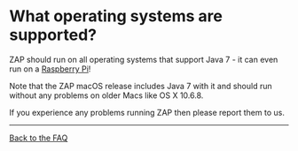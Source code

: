 # What operating systems are supported?

ZAP should run on all operating systems that support Java 7 - it can even run on a [Raspberry Pi](https://github.com/zaproxy/zaproxy/wiki/zappi)!

Note that the ZAP macOS release includes Java 7 with it and should run without any problems on older Macs like OS X 10.6.8.

If you experience any problems running ZAP then please report them to us.


---

[Back to the FAQ](FAQtoplevel)